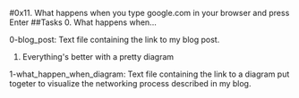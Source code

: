 #0x11. What happens when you type google.com in your browser and press Enter
##Tasks
0. What happens when...

0-blog_post: Text file containing the link to my blog post.
1. Everything's better with a pretty diagram

1-what_happen_when_diagram: Text file containing the link to a diagram put togeter to visualize the networking process described in my blog.
